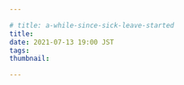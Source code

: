 ```yaml
---

# title: a-while-since-sick-leave-started
title:
date: 2021-07-13 19:00 JST
tags: 
thumbnail:

---
```



